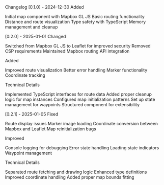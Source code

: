 Changelog
[0.1.0] - 2024-12-30
Added

Initial map component with Mapbox GL JS
Basic routing functionality
Distance and route visualization
Type safety with TypeScript
Memory management and cleanup

[0.2.0] - 2025-01-01
Changed

Switched from Mapbox GL JS to Leaflet for improved security
Removed CSP requirements
Maintained Mapbox routing API integration

Added

Improved route visualization
Better error handling
Marker functionality
Coordinate tracking

Technical Details

Implemented TypeScript interfaces for route data
Added proper cleanup logic for map instances
Configured map initialization patterns
Set up state management for waypoints
Structured component for extensibility

[0.2.1] - 2025-01-05
Fixed

Route display issues
Marker image loading
Coordinate conversion between Mapbox and Leaflet
Map reinitialization bugs

Improved

Console logging for debugging
Error state handling
Loading state indicators
Waypoint management

Technical Details

Separated route fetching and drawing logic
Enhanced type definitions
Improved coordinate handling
Added proper map bounds fitting